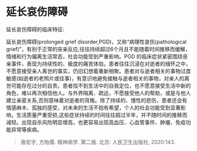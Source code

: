 # 延长哀伤障碍

延长哀伤障碍的临床特征:

延长哀伤障碍(prolonged grief disorder,PGD)，又称“病理性哀伤(pathological grief)”，有别于正常的丧亲反应,往往持续超过6个月且不能随着时间推移而缓解，情绪和行为偏离生活常态，社会功能受到严重影响。PGD 的临床症状紧密围绕丧亲事件，表现为持续性的、极度的痛苦体验。患者往往沉浸在对逝者的缅怀之中，不愿意接受亲人离世的事实，仍旧幻想着重新相聚。患者对与逝者相关的事物过度敏感(如逝者的老照片或往事)，有意识地避免接触与逝者相关的事物，对亲人的离世可能存在过分的自责。患者找不到生活中的自我定位，也不愿意接受生活中新的角色，难以再次相信他人。与外界隔离、疏远，不愿接受他人的帮助，或是与他人建立亲密关系,否则意味着对逝者的背叛。除了持续的、慢性的悲伤，患者还会有情感麻木、孤独的感受，对未来的生活不抱有希望，个人的社会功能受到显著影响，生活质量严重受损,这些症状持续的时间往往超过半年，并不随时间的推移而减轻。出现自杀风险明显增高，也更容易出现高血压、心血管事件、肿瘤、免疫功能异常等疾病。

> 唐宏宇, 方贻儒. 精神病学. 第二版. 北京: 人民卫生出版社, 2020:143.